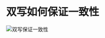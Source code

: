 # 双写如何保证一致性

![双写保证一致性](http://img.minalz.cn/typora/%E5%8F%8C%E5%86%99%E4%BF%9D%E8%AF%81%E4%B8%80%E8%87%B4%E6%80%A7.png)